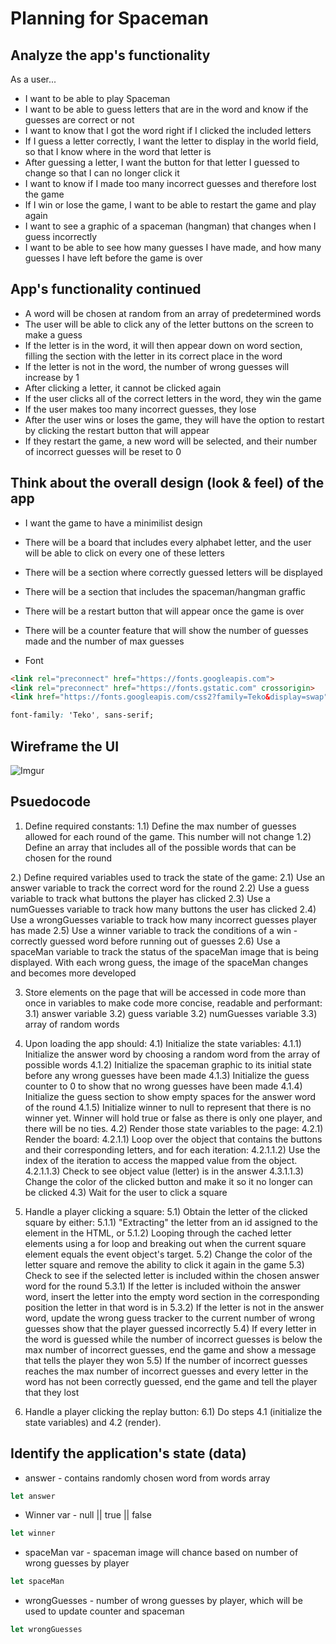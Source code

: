 # Planning for Spaceman

## Analyze the app's functionality

As a user...
- I want to be able to play Spaceman
- I want to be able to guess letters that are in the word and know if the guesses are correct or not
- I want to know that I got the word right if I clicked the included letters
- If I guess a letter correctly, I want the letter to display in the world field, so that I know where in the word that letter is
- After guessing a letter, I want the button for that letter I guessed to change so that I can no longer click it
- I want to know if I made too many incorrect guesses and therefore lost the game
- If I win or lose the game, I want to be able to restart the game and play again
- I want to see a graphic of a spaceman (hangman) that changes when I guess incorrectly
- I want to be able to see how many guesses I have made, and how many guesses I have left before the game is over

## App's functionality continued

- A word will be chosen at random from an array of predetermined words
- The user will be able to click any of the letter buttons on the screen to make a guess
- If the letter is in the word, it will then appear down on word section, filling the section with the letter in its correct place in the word
- If the letter is not in the word, the number of wrong guesses will increase by 1
- After clicking a letter, it cannot be clicked again
- If the user clicks all of the correct letters in the word, they win the game
- If the user makes too many incorrect guesses, they lose
- After the user wins or loses the game, they will have the option to restart by clicking the restart button that will appear
- If they restart the game, a new word will be selected, and their number of incorrect guesses will be reset to 0

## Think about the overall design (look & feel) of the app

- I want the game to have a minimilist design
- There will be a board that includes every alphabet letter, and the user will be able to click on every one of these letters
- There will be a section where correctly guessed letters will be displayed
- There will be a section that includes the spaceman/hangman graffic 
- There will be a restart button that will appear once the game is over
- There will be a counter feature that will show the number of guesses made and the number of max guesses

- Font
```html
<link rel="preconnect" href="https://fonts.googleapis.com">
<link rel="preconnect" href="https://fonts.gstatic.com" crossorigin>
<link href="https://fonts.googleapis.com/css2?family=Teko&display=swap" rel="stylesheet">
```
```css
font-family: 'Teko', sans-serif;
```


## Wireframe the UI

![Imgur](https://imgur.com/HaVap0w)



## Psuedocode

1) Define required constants:
  1.1) Define the max number of guesses allowed for each round of the game. This number will not change
  1.2) Define an array that includes all of the possible words that can be chosen for the round

2.) Define required variables used to track the state of the game:
    2.1) Use an answer variable to track the correct word for the round
    2.2) Use a guess variable to track what buttons the player has clicked
    2.3) Use a numGuesses variable to track how many buttons the user has clicked
    2.4) Use a wrongGuesses variable to track how many incorrect guesses player has made
    2.5) Use a winner variable to track the conditions of a win - correctly guessed word before running out of guesses
    2.6) Use a spaceMan variable to track the status of the spaceMan image that is being displayed. With each wrong guess, the image of the     spaceMan changes and becomes more developed

3) Store elements on the page that will be accessed in code more than once in variables to make code more concise, readable and performant:
  3.1) answer variable
  3.2) guess variable
  3.2) numGuesses variable
  3.3) array of random words

  4) Upon loading the app should:
  4.1) Initialize the state variables:
    4.1.1) Initialize the answer word by choosing a random word from the array of possible words
    4.1.2) Initialize the spaceman graphic to its initial state before any wrong guesses have been made
    4.1.3) Initialize the guess counter to 0 to show that no wrong guesses have been made
    4.1.4) Initialize the guess section to show empty spaces for the answer word of the round
    4.1.5) Initialize winner to null to represent that there is no winner yet. Winner will hold true or false as there is only one player, and there will be no ties.
  4.2) Render those state variables to the page:
    4.2.1) Render the board:
      4.2.1.1) Loop over the object that contains the buttons and their corresponding letters, and for each iteration:
        4.2.1.1.2) Use the index of the iteration to access the mapped value from the object.
        4.2.1.1.3) Check to see object value (letter) is in the answer
        4.3.1.1.3) Change the color of the clicked button and make it so it no longer can be clicked
  4.3) Wait for the user to click a square

5) Handle a player clicking a square:
    5.1) Obtain the letter of the clicked square by either:
        5.1.1) "Extracting" the letter from an id assigned to the element in the HTML, or
        5.1.2) Looping through the cached letter elements using a for loop and breaking out when the current square element equals the event object's target.
    5.2) Change the color of the letter square and remove the ability to click it again in the game
    5.3) Check to see if the selected letter is included within the chosen answer word for the round
        5.3.1) If the letter is included withoin the answer word, insert the letter into the empty word section in the corresponding position the letter in that word is in
        5.3.2) If the letter is not in the answer word, update the wrong guess tracker to the current number of wrong guesses show that the player guessed incorrectly
    5.4) If every letter in the word is guessed while the number of incorrect guesses is below the max number of incorrect guesses, end the game and show a message that tells the player they won
    5.5) If the number of incorrect guesses reaches the max number of incorrect guesses and every letter in the word has not been correctly guessed, end the game and tell the player that they lost

6) Handle a player clicking the replay button:
  6.1) Do steps 4.1 (initialize the state variables) and 4.2 (render).

## Identify the application's state (data)

- answer - contains randomly chosen word from words array
```js
let answer
```
 - Winner var - null || true || false
 ```js
 let winner
 ```
 - spaceMan var - spaceman image will chance based on number of wrong guesses by player
 ```js
 let spaceMan
```
- wrongGuesses - number of wrong guesses by player, which will be used to update counter and spaceman
```js
let wrongGuesses
```